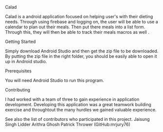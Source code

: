 Calad

Calad is a android application focused on helping user's with their dieting needs. Through using firebase and logging on, the user will be able to use a calendar to plan out their meals. Then put there meals into a list form. Through this, they will then be able to track their meals macros as well .

Getting Started

Simply download Android Studio and then get the zip file to be downloaded. By putting the zip file in the right folder, you should be easily able to open it up in Android studio. 

Prerequisites

You will need Android Studio to run this program.

Contributing

I had worked with a team of three to gain experience in application development. Developing this application was a great teamwork building exercise and throughtout the many hurdles we gained valuable experience. 

See also the list of contributors who participated in this project.
Jaisung Singh Lidder
Arithra Ghosh
Patrick Thrower (GitHub:mrjury76)
